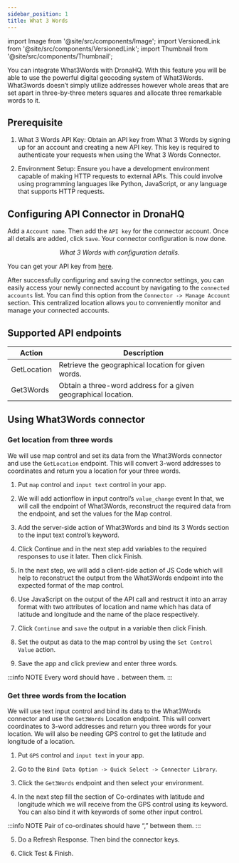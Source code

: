 ```yaml
---
sidebar_position: 1
title: What 3 Words
---
```

import Image from '@site/src/components/Image';
import VersionedLink from '@site/src/components/VersionedLink';
import Thumbnail from '@site/src/components/Thumbnail';


You can integrate What3Words with DronaHQ. With this feature you will be able to use the powerful digital geocoding system of What3Words. What3words doesn’t simply utilize addresses however whole areas that are set apart in three-by-three meters squares and allocate three remarkable words to it.

## Prerequisite 

1. What 3 Words API Key: Obtain an API key from What 3 Words by signing up for an account and creating a new API key. This key is required to authenticate your requests when using the What 3 Words Connector.

2. Environment Setup: Ensure you have a development environment capable of making HTTP requests to external APIs. This could involve using programming languages like Python, JavaScript, or any language that supports HTTP requests.

## Configuring API Connector in DronaHQ

Add a `Account name`. Then add the `API key` for the connector account. Once all details are added, click `Save`. Your connector configuration is now done.

<figure>
  <Thumbnail src="/img/reference/connectors/what3word/details.png" alt="What 3 Words with configuration details." />
  <figcaption align = "center"><i>What 3 Words with configuration details.</i></figcaption>
</figure>

You can get your API key from [here](https://auth.what3words.com/?continue=https%3A%2F%2Faccounts.what3words.com%2Fcreate-api-key%3Freferrer%3D%2Fpublic-api).


After successfully configuring and saving the connector settings, you can easily access your newly connected account by navigating to the `connected accounts` list. You can find this option from the `Connector -> Manage Account` section. This centralized location allows you to conveniently monitor and manage your connected accounts.


## Supported API endpoints

| Action       | Description                                            |
|--------------|--------------------------------------------------------|
| GetLocation  | Retrieve the geographical location for given words.   |
| Get3Words    | Obtain a three-word address for a given geographical location. |

## Using What3Words connector

### Get location from three words

We will use map control and set its data from the What3Words connector and use the `GetLocation` endpoint. This will convert 3-word addresses to coordinates and return you a location for your three words.

1. Put `map` control and `input text` control in your app.

2. We will add actionflow in input control’s `value_change` event In that, we will call the endpoint of What3Words, reconstruct the required data from the endpoint, and set the values for the Map control.

3. Add the server-side action of What3Words and bind its 3 Words section to the input text control’s keyword.

<figure>
  <Thumbnail src="/img/reference/connectors/what3word/getlocation.png" alt="keywords" />
</figure>

4. Click Continue and in the next step add variables to the required responses to use it later. Then click Finish.

5. In the next step, we will add a client-side action of JS Code which will help to reconstruct the output from the What3Words endpoint into the expected format of the map control.

<figure>
  <Thumbnail src="/img/reference/connectors/what3word/getlocation.png" alt="keywords" />
</figure>

6. Use JavaScript on the output of the API call and restruct it into an array format with two attributes of location and name which has data of latitude and longitude and the name of the place respectively.

7. Click `Continue` and `save` the output in a variable then click Finish.

8. Set the output as data to the map control by using the `Set Control Value` action.


9. Save the app and click preview and enter three words.

:::info NOTE
Every word should have `.`  between them.
:::


### Get three words from the location

We will use text input control and bind its data to the What3Words connector and use the `Get3Words` Location endpoint. This will convert coordinates to 3-word addresses and return you three words for your location. We will also be needing GPS control to get the latitude and longitude of a location.

1. Put `GPS` control and `input text` in your app.

2. Go to the `Bind Data Option -> Quick Select -> Connector Library`.

3. Click the `Get3Words` endpoint and then select your environment.

4. In the next step fill the section of Co-ordinates with latitude and longitude which we will receive from the GPS control using its keyword. You can also bind it with keywords of some other input control.

:::info NOTE
Pair of co-ordinates should have “,” between them.
:::

5. Do a Refresh Response. Then bind the connector keys.

7. Click Test & Finish.

<figure>
  <Thumbnail src="/img/reference/connectors/what3word/getword.png" alt="keywords" />
</figure>

<figure>
  <Thumbnail src="/img/reference/connectors/what3word/word.png" alt="keywords" />
</figure>

